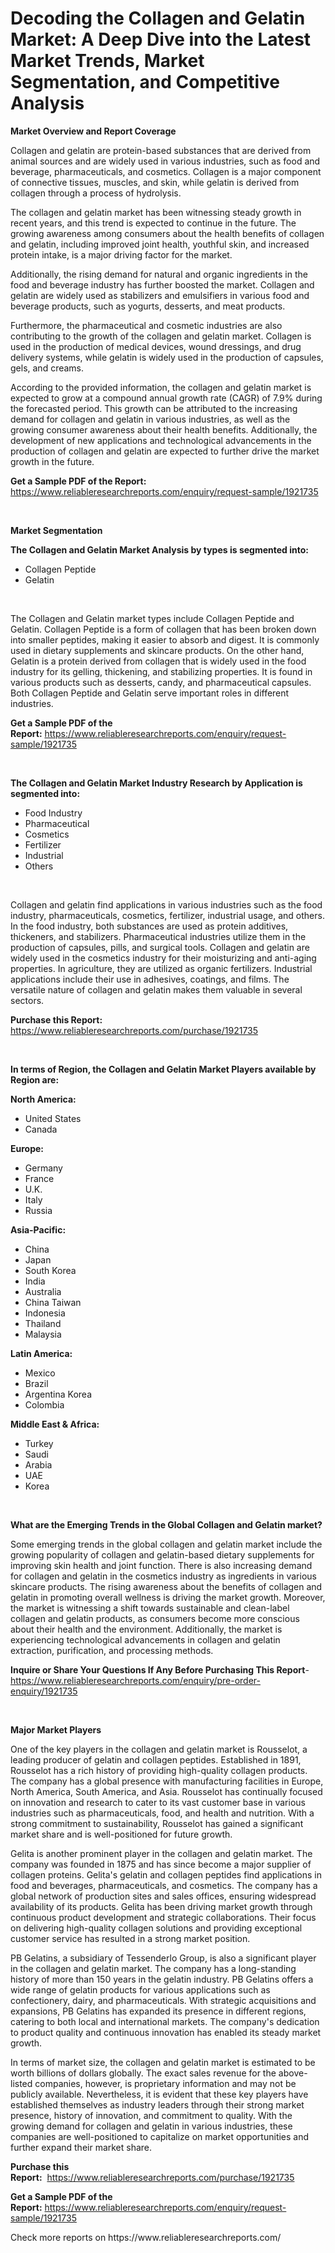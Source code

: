 <p><h1>Decoding the Collagen and Gelatin Market: A Deep Dive into the Latest Market Trends, Market Segmentation, and Competitive Analysis</h1></p><p><strong>Market Overview and Report Coverage</strong></p>
<p><p>Collagen and gelatin are protein-based substances that are derived from animal sources and are widely used in various industries, such as food and beverage, pharmaceuticals, and cosmetics. Collagen is a major component of connective tissues, muscles, and skin, while gelatin is derived from collagen through a process of hydrolysis.</p><p>The collagen and gelatin market has been witnessing steady growth in recent years, and this trend is expected to continue in the future. The growing awareness among consumers about the health benefits of collagen and gelatin, including improved joint health, youthful skin, and increased protein intake, is a major driving factor for the market.</p><p>Additionally, the rising demand for natural and organic ingredients in the food and beverage industry has further boosted the market. Collagen and gelatin are widely used as stabilizers and emulsifiers in various food and beverage products, such as yogurts, desserts, and meat products.</p><p>Furthermore, the pharmaceutical and cosmetic industries are also contributing to the growth of the collagen and gelatin market. Collagen is used in the production of medical devices, wound dressings, and drug delivery systems, while gelatin is widely used in the production of capsules, gels, and creams.</p><p>According to the provided information, the collagen and gelatin market is expected to grow at a compound annual growth rate (CAGR) of 7.9% during the forecasted period. This growth can be attributed to the increasing demand for collagen and gelatin in various industries, as well as the growing consumer awareness about their health benefits. Additionally, the development of new applications and technological advancements in the production of collagen and gelatin are expected to further drive the market growth in the future.</p></p>
<p><strong>Get a Sample PDF of the Report:</strong> <a href="https://www.reliableresearchreports.com/enquiry/request-sample/1921735">https://www.reliableresearchreports.com/enquiry/request-sample/1921735</a></p>
<p>&nbsp;</p>
<p><strong>Market Segmentation</strong></p>
<p><strong>The Collagen and Gelatin Market Analysis by types is segmented into:</strong></p>
<p><ul><li>Collagen Peptide</li><li>Gelatin</li></ul></p>
<p>&nbsp;</p>
<p><p>The Collagen and Gelatin market types include Collagen Peptide and Gelatin. Collagen Peptide is a form of collagen that has been broken down into smaller peptides, making it easier to absorb and digest. It is commonly used in dietary supplements and skincare products. On the other hand, Gelatin is a protein derived from collagen that is widely used in the food industry for its gelling, thickening, and stabilizing properties. It is found in various products such as desserts, candy, and pharmaceutical capsules. Both Collagen Peptide and Gelatin serve important roles in different industries.</p></p>
<p><strong>Get a Sample PDF of the Report:</strong>&nbsp;<a href="https://www.reliableresearchreports.com/enquiry/request-sample/1921735">https://www.reliableresearchreports.com/enquiry/request-sample/1921735</a></p>
<p>&nbsp;</p>
<p><strong>The Collagen and Gelatin Market Industry Research by Application is segmented into:</strong></p>
<p><ul><li>Food Industry</li><li>Pharmaceutical</li><li>Cosmetics</li><li>Fertilizer</li><li>Industrial</li><li>Others</li></ul></p>
<p>&nbsp;</p>
<p><p>Collagen and gelatin find applications in various industries such as the food industry, pharmaceuticals, cosmetics, fertilizer, industrial usage, and others. In the food industry, both substances are used as protein additives, thickeners, and stabilizers. Pharmaceutical industries utilize them in the production of capsules, pills, and surgical tools. Collagen and gelatin are widely used in the cosmetics industry for their moisturizing and anti-aging properties. In agriculture, they are utilized as organic fertilizers. Industrial applications include their use in adhesives, coatings, and films. The versatile nature of collagen and gelatin makes them valuable in several sectors.</p></p>
<p><strong>Purchase this Report:</strong>&nbsp; <a href="https://www.reliableresearchreports.com/purchase/1921735">https://www.reliableresearchreports.com/purchase/1921735</a></p>
<p>&nbsp;</p>
<p><strong>In terms of Region, the Collagen and Gelatin Market Players available by Region are:</strong></p>
<p>
    <p> <strong> North America: </strong>
        <ul>
            <li>United States</li>
            <li>Canada</li>
        </ul>
        </p> 
    <p> <strong> Europe: </strong>
        <ul>
            <li>Germany</li>
            <li>France</li>
            <li>U.K.</li>
            <li>Italy</li>
            <li>Russia</li>
        </ul>
        </p> 
    <p> <strong> Asia-Pacific: </strong>
        <ul>
            <li>China</li>
            <li>Japan</li>
            <li>South Korea</li>
            <li>India</li>
            <li>Australia</li>
            <li>China Taiwan</li>
            <li>Indonesia</li>
            <li>Thailand</li>
            <li>Malaysia</li>
        </ul>
        </p> 
    <p> <strong> Latin America: </strong>
        <ul>
            <li>Mexico</li>
            <li>Brazil</li>
            <li>Argentina Korea</li>
            <li>Colombia</li>
        </ul>
        </p> 
    <p> <strong> Middle East & Africa: </strong>
        <ul>
            <li>Turkey</li>
            <li>Saudi</li>
            <li>Arabia</li>
            <li>UAE</li>
            <li>Korea</li>
        </ul>
    </p>
    </p>
<p>&nbsp;</p>
<p><strong>What are the Emerging Trends in the Global Collagen and Gelatin market?</strong></p>
<p><p>Some emerging trends in the global collagen and gelatin market include the growing popularity of collagen and gelatin-based dietary supplements for improving skin health and joint function. There is also increasing demand for collagen and gelatin in the cosmetics industry as ingredients in various skincare products. The rising awareness about the benefits of collagen and gelatin in promoting overall wellness is driving the market growth. Moreover, the market is witnessing a shift towards sustainable and clean-label collagen and gelatin products, as consumers become more conscious about their health and the environment. Additionally, the market is experiencing technological advancements in collagen and gelatin extraction, purification, and processing methods.</p></p>
<p><strong>Inquire or Share Your Questions If Any Before Purchasing This Report</strong>- <a href="https://www.reliableresearchreports.com/enquiry/pre-order-enquiry/1921735">https://www.reliableresearchreports.com/enquiry/pre-order-enquiry/1921735</a></p>
<p>&nbsp;</p>
<p><strong>Major Market Players</strong></p>
<p><p>One of the key players in the collagen and gelatin market is Rousselot, a leading producer of gelatin and collagen peptides. Established in 1891, Rousselot has a rich history of providing high-quality collagen products. The company has a global presence with manufacturing facilities in Europe, North America, South America, and Asia. Rousselot has continually focused on innovation and research to cater to its vast customer base in various industries such as pharmaceuticals, food, and health and nutrition. With a strong commitment to sustainability, Rousselot has gained a significant market share and is well-positioned for future growth.</p><p>Gelita is another prominent player in the collagen and gelatin market. The company was founded in 1875 and has since become a major supplier of collagen proteins. Gelita's gelatin and collagen peptides find applications in food and beverages, pharmaceuticals, and cosmetics. The company has a global network of production sites and sales offices, ensuring widespread availability of its products. Gelita has been driving market growth through continuous product development and strategic collaborations. Their focus on delivering high-quality collagen solutions and providing exceptional customer service has resulted in a strong market position.</p><p>PB Gelatins, a subsidiary of Tessenderlo Group, is also a significant player in the collagen and gelatin market. The company has a long-standing history of more than 150 years in the gelatin industry. PB Gelatins offers a wide range of gelatin products for various applications such as confectionery, dairy, and pharmaceuticals. With strategic acquisitions and expansions, PB Gelatins has expanded its presence in different regions, catering to both local and international markets. The company's dedication to product quality and continuous innovation has enabled its steady market growth.</p><p>In terms of market size, the collagen and gelatin market is estimated to be worth billions of dollars globally. The exact sales revenue for the above-listed companies, however, is proprietary information and may not be publicly available. Nevertheless, it is evident that these key players have established themselves as industry leaders through their strong market presence, history of innovation, and commitment to quality. With the growing demand for collagen and gelatin in various industries, these companies are well-positioned to capitalize on market opportunities and further expand their market share.</p></p>
<p><strong>Purchase this Report:</strong>&nbsp;&nbsp;<a href="https://www.reliableresearchreports.com/purchase/1921735">https://www.reliableresearchreports.com/purchase/1921735</a></p>
<p></p>
<p><strong>Get a Sample PDF of the Report:</strong>&nbsp;<a href="https://www.reliableresearchreports.com/enquiry/request-sample/1921735">https://www.reliableresearchreports.com/enquiry/request-sample/1921735</a></p>
<p>Check more reports on https://www.reliableresearchreports.com/</p>